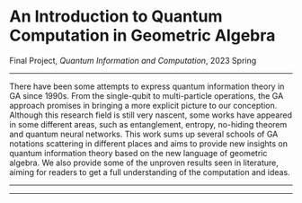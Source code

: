 
# An Introduction to Quantum Computation in Geometric Algebra

Final Project, _Quantum Information and Computation_, 2023 Spring



---

There have been some attempts to express quantum information theory in GA since
1990s. From the single-qubit to multi-particle operations, the GA
approach promises in bringing a more explicit picture to our conception. Although this
research field is still very nascent, some works have appeared in some different areas, such as
entanglement, entropy, no-hiding theorem and quantum
neural networks.
This work sums up several schools of GA notations scattering in different places and
aims to provide new insights on quantum information theory based on the new language of
geometric algebra. We also provide some of the unproven results seen in literature, aiming
for readers to get a full understanding of the computation and ideas.

---



<VFDownload text='Download Paper' href='/assets/projects/GA-QIC/QICFinalReport_GAQIC.pdf' as='GA-QIC.pdf'/> 
<VFDownload text='Download Slides' href='/assets/projects/GA-QIC/GA-QIC.pptx' as='GA-QIC.pptx'/>

---

<VPButton text='Presentation' href='https://youtu.be/wMBSb2hwGUo?si=xogzcOarOyA1yOQU'/>
